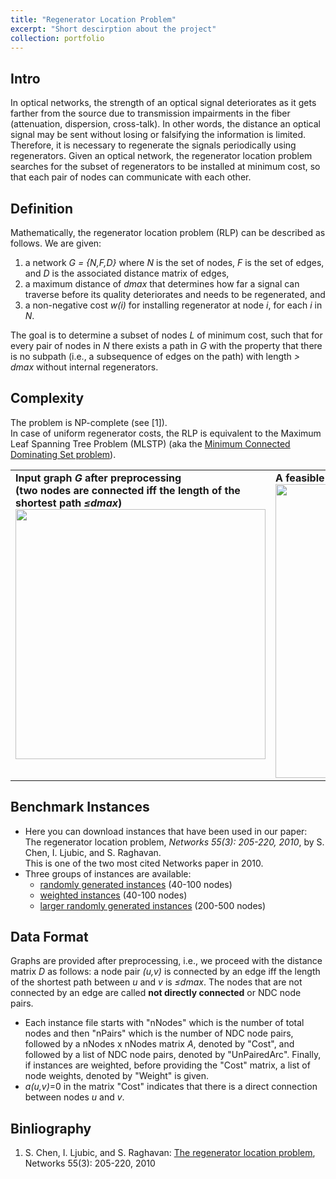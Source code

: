 ```yaml
---
title: "Regenerator Location Problem"
excerpt: "Short descirption about the project"
collection: portfolio
---
```


## Intro

In optical networks, the strength of an optical signal deteriorates as it gets farther from the source due to transmission impairments in the fiber (attenuation, dispersion, cross-talk). In other words, the distance an optical signal may be sent without losing or falsifying the information is limited. Therefore, it is necessary to regenerate the signals periodically using regenerators. Given an optical network, the regenerator location problem searches for the subset of regenerators to be installed at minimum cost, so that each pair of nodes can communicate with each other.

## Definition

<td> 
	Mathematically, the regenerator location problem (RLP) can be described as follows. We are given:
	<ol>
		<li> a network <em>G = {N,F,D} </em> where <em> N</em>  is the set of nodes, <em> F</em>  is the set of edges, and <em> D</em>  is the associated distance matrix of edges,</li>
		<li> a maximum distance of <em>dmax</em> that determines how far a signal can traverse before its quality deteriorates and needs to be regenerated, and</li>
		<li> a non-negative cost <em>w(i)</em> for installing regenerator at node <em>i</em>, for each <em>i</em> in <em>N</em>.</li>
	</ol>
	The goal is to determine a subset of nodes <em> L</em> of minimum cost, such that for every pair of nodes in <em> N</em>  there exists a path in <em> G</em> with the property that there is no subpath (i.e., a subsequence of edges on the path) with length  <em> > dmax</em>  without internal regenerators.
</td>

## Complexity

The problem is NP-complete (see [1]). <br> In case of uniform regenerator costs, the RLP is equivalent to the Maximum Leaf Spanning Tree Problem (MLSTP) (aka the <a href="http://en.wikipedia.org/wiki/Connected_dominating_set">Minimum Connected Dominating Set problem</a>).

<table cellspacing=10 cellpadding=1>
<tr>
<td valign=top> 
    <b> Input graph  <em>G</em> after preprocessing <br> (two nodes are connected iff the length of the <br> shortest path <em> &le;dmax</em>)</b>
    <img src="{{site.url}}/images/rlp/Input.jpg" height=400>
</td>

<td valign=top> 
    <b> A feasible RLP solution </b>
    <img src="{{site.url}}/images/rlp/Input1.jpg" height=470>
</td>

<td valign=top> 
    <b> Corresponding MLSTP solution </b>
    <img src="{{site.url}}/images/rlp/Input2.jpg" height=470>
</td>
</tr>
</table>

## Benchmark Instances

<td>
	<ul>
		<li> Here you can download instances that have been used in our paper:<br>The regenerator location problem, <em> Networks 55(3): 205-220, 2010</em>, by S. Chen, I. Ljubic, and S. Raghavan.<br>This is one of the two most cited Networks paper in 2010. </li>
		<li> Three groups of instances are available:
			<ul>
				<li> <a href="{{site.url}}/docs/rlp/instances/random.zip">randomly generated instances</a> (40-100 nodes)</li>
				<li> <a href="{{site.url}}/docs/rlp/instances/weighted.zip">weighted instances</a> (40-100 nodes)</li>
				<li> <a href="{{site.url}}/docs/rlp/instances/large.zip">larger randomly generated instances</a> (200-500 nodes)</li>
			</ul>
		</li>
	</ul>
</td>

## Data Format

<td>
	Graphs are provided after preprocessing, i.e., we proceed with the distance matrix <em>D</em> as follows: a node pair <em>(u,v)</em> is connected by an edge iff the length of the shortest path between <em>u</em> and <em>v</em> is <em> &le;dmax</em>. The nodes that are not connected by an edge are called <b>not directly connected</b> or NDC node pairs.
	<ul>
		<li> Each instance file starts with "nNodes" which is the number of total nodes and then "nPairs" which is the number of NDC node pairs, followed by a nNodes  x nNodes matrix <em>A</em>, denoted by "Cost", and followed by a list of NDC node pairs, denoted by "UnPairedArc". Finally, if instances are weighted, before providing the "Cost" matrix, a list of node weights, denoted by "Weight" is given.</li>
		<li> <em>a(u,v)</em>=0 in the matrix "Cost" indicates that there is a direct connection between nodes <em>u</em> and <em>v</em>.</li>
	</ul>
</td>

## Binliography

<td>
	<ol>
		<li> S. Chen, I. Ljubic, and S. Raghavan: <a href="http://onlinelibrary.wiley.com/doi/10.1002/net.20366/pdf">The regenerator location problem</a>, Networks 55(3): 205-220, 2010</li>
	</ol>
</td>

